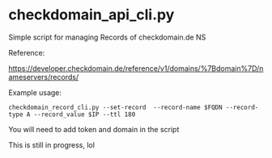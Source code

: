 # checkdomain_api_cli.py

Simple script for managing  Records of checkdomain.de NS

Reference:

https://developer.checkdomain.de/reference/v1/domains/%7Bdomain%7D/nameservers/records/

Example usage:

`checkdomain_record_cli.py --set-record  --record-name $FQDN --record-type A --record_value $IP --ttl 180`


You will need to add token and domain in the script


This is still in progress, lol
